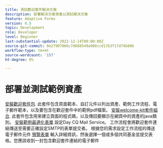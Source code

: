 ```yaml
---
title: 測試歡迎套件解決方案
description: 部署解決方案資產以測試解決方案
feature: Adaptive Forms
version: 6.5
topic: Development
role: Developer
level: Beginner
last-substantial-update: 2022-12-14T00:00:00Z
source-git-commit: 0e27907066c7d688549a980ccd17b3f17d74b60b
workflow-type: tm+mt
source-wordcount: '157'
ht-degree: 0%

---
```


# 部署並測試範例資產

[安裝歡迎套件包](assets/welcomekit.zip). 此套件包含頁面範本、自訂元件以列出資產、範例工作流程、電子郵件範本，以及要包含在歡迎套件中的範例pdf檔案。
[安裝welcome-kit套件組合](assets/welcomekit.core-1.0.0-SNAPSHOT.jar). 此套件包含用來建立頁面的程式碼，以及傳回要顯示在網頁中的資產的java類別。
[安裝範例最適化表單](assets/account-openeing-form.zip)
設定Day CQ Mail Service。 工作流程會將歡迎套件連結傳送至需要正確設定SMTP的表單提交者。
根據您的需求設定工作流程的傳送電子郵件元件
[預覽表單](http://localhost:4502/content/dam/formsanddocuments/co-operators/accountopeningform/jcr:content?wcmmode=disabled)
輸入詳細資訊，然後選擇一個或多個共同基金並提交表格。您應該收到一封包含歡迎套件連結的電子郵件


